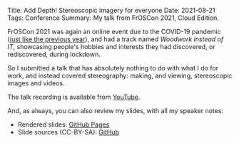 Title: Add Depth! Stereoscopic imagery for everyone
Date: 2021-08-21
Tags: Conference
Summary: My talk from FrOSCon 2021, Cloud Edition.

FrOSCon 2021 was again an online event due to the COVID-19 pandemic
([just like the previous year]({filename}froscon2020.md)), and had a
track named *Woodwork instead of IT*, showcasing people's hobbies and
interests they had discovered, or rediscovered, during lockdown.

So I submitted a talk that has absolutely nothing to do with what I do
for work, and instead covered stereography: making, and viewing,
stereoscopic images and videos.

The talk recording is available from [YouTube](https://youtu.be/5wh0IDdMvAk).

And, as always, you can also review my slides, with all my speaker notes:

* Rendered slides: [GitHub
  Pages](https://fghaas.github.io/add_depth/)
* Slide sources (CC-BY-SA): [GitHub](https://github.com/fghaas/add_depth)
